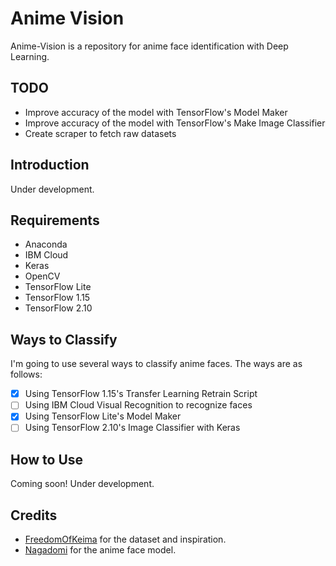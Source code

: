 # Anime Vision

Anime-Vision is a repository for anime face identification with Deep Learning.

## TODO

- Improve accuracy of the model with TensorFlow's Model Maker
- Improve accuracy of the model with TensorFlow's Make Image Classifier
- Create scraper to fetch raw datasets

## Introduction

Under development.

## Requirements

- Anaconda
- IBM Cloud
- Keras
- OpenCV
- TensorFlow Lite
- TensorFlow 1.15
- TensorFlow 2.10

## Ways to Classify

I'm going to use several ways to classify anime faces. The ways are as follows:
- [x] Using TensorFlow 1.15's Transfer Learning Retrain Script
- [ ] Using IBM Cloud Visual Recognition to recognize faces
- [x] Using TensorFlow Lite's Model Maker
- [ ] Using TensorFlow 2.10's Image Classifier with Keras

## How to Use

Coming soon! Under development.

## Credits

- [FreedomOfKeima](https://github.com/freedomofkeima) for the dataset and inspiration.
- [Nagadomi](https://github.com/nagadomi) for the anime face model.